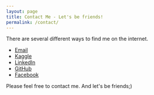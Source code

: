 ```yaml
---
layout: page
title: Contact Me - Let's be friends!
permalink: /contact/
---
```


There are several different ways to find me on the internet.

* [Email](mailto:xiaochunma.pku@gmail.com)
* [Kaggle](https://www.kaggle.com/mxc1991)
* [LinkedIn](https://cn.linkedin.com/in/xiaochun-ma-854871113)
* [GitHub](https://github.com/mxc19912008)
* [Facebook](https://www.facebook.com/mxc19912015)

Please feel free to contact me. And let's be friends;) 
